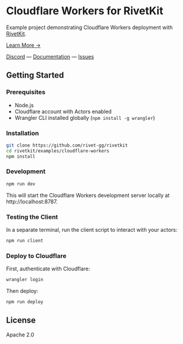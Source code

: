 # Cloudflare Workers for RivetKit

Example project demonstrating Cloudflare Workers deployment with [RivetKit](https://rivetkit.org).

[Learn More →](https://github.com/rivet-gg/rivetkit)

[Discord](https://rivet.gg/discord) — [Documentation](https://rivetkit.org) — [Issues](https://github.com/rivet-gg/rivetkit/issues)

## Getting Started

### Prerequisites

- Node.js
- Cloudflare account with Actors enabled
- Wrangler CLI installed globally (`npm install -g wrangler`)

### Installation

```sh
git clone https://github.com/rivet-gg/rivetkit
cd rivetkit/examples/cloudflare-workers
npm install
```

### Development

```sh
npm run dev
```

This will start the Cloudflare Workers development server locally at http://localhost:8787.

### Testing the Client

In a separate terminal, run the client script to interact with your actors:

```sh
npm run client
```

### Deploy to Cloudflare

First, authenticate with Cloudflare:

```sh
wrangler login
```

Then deploy:

```sh
npm run deploy
```

## License

Apache 2.0
